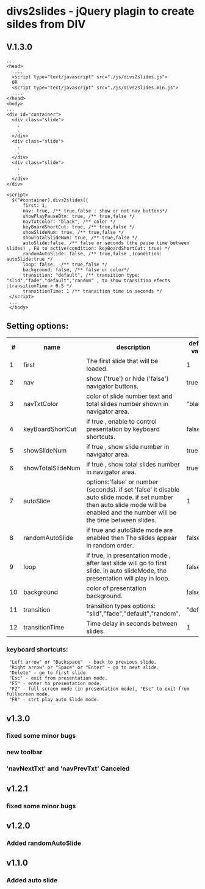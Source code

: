 # divs2slides - jQuery plagin to create sildes from DIV
## V.1.3.0
```
...
<head>
  ....
  <script type="text/javascript" src="./js/divs2slides.js">
  OR
  <script type="text/javascript" src="./js/divs2slides.min.js">
  ....
</head>
<body>
...
<div id="container">
  <div class="slide">
    .
    .
  </div>
  <div class="slide">
    .
    .
  </div>
  <div class="slide">
    .
    .
  </div>
</div>

<script>
  $("#container).divs2slides({
      first: 1,
      nav: true, /** true,false : show or not nav buttons*/
      showPlayPauseBtn: true, /** true,false */
      navTxtColor: "black", /** color */
      keyBoardShortCut: true, /** true,false */
      showSlideNum: true, /** true,false */
      showTotalSlideNum: true, /** true,false */
      autoSlide:false, /** false or seconds (the pause time between slides) , F8 to active(condition: keyBoardShortCut: true) */
      randomAutoSlide: false, /** true,false ,(condition: autoSlide:true */ 
      loop: false,  /** true,false */
      background: false, /** false or color*/
      transition: "default", /** transition type: "slid","fade","default","random" , to show transition efects :transitionTime > 0.5 */
      transitionTime: 1 /** transition time in seconds */
 </script>
 ...
 </body>
```
## Setting options:
 <table class="tg">
    <tr>
      <th class="tg-jc4p">#</th>
      <th class="tg-jc4p">name</th>
      <th class="tg-jc4p">description</th>
      <th class="tg-jc4p">default value</th>
    </tr>
    <tr>
      <td class="tg-yw4l">1</td>
      <td class="tg-yw4l">first</td>
      <td class="tg-yw4l">The first slide that will be loaded.</td>
      <td class="tg-yw4l">1</td>
    </tr>
    <tr>
      <td class="tg-yw4l">2</td>
      <td class="tg-yw4l">nav</td>
      <td class="tg-yw4l">show ('true') or hide ('false') navigator buttons.</td>
      <td class="tg-yw4l">true</td>
    </tr>
    <tr>
      <td class="tg-yw4l">3</td>
      <td class="tg-yw4l">navTxtColor</td>
      <td class="tg-yw4l">color of slide number text and total slides number shown in navigator area.</td>
      <td class="tg-yw4l">"black"</td>
    </tr>
    <tr>
      <td class="tg-yw4l">4</td>
      <td class="tg-yw4l">keyBoardShortCut</td>
      <td class="tg-yw4l">if true , enable to control presentation by keyboard shortcuts. </td>
      <td class="tg-yw4l">false</td>
    </tr>
    <tr>
      <td class="tg-yw4l">5</td>
      <td class="tg-yw4l">showSlideNum</td>
      <td class="tg-yw4l">if true , show slide number in navigator area.</td>
      <td class="tg-yw4l">true</td>
    </tr>
    <tr>
      <td class="tg-yw4l">6</td>
      <td class="tg-yw4l">showTotalSlideNum</td>
      <td class="tg-yw4l">if true , show total slides number in navigator area.</td>
      <td class="tg-yw4l">true</td>
    </tr>
    <tr>
      <td class="tg-yw4l">7</td>
      <td class="tg-yw4l">autoSlide</td>
      <td class="tg-yw4l">options:'false' or number (seconds). if set 'false' it disable auto slide mode. if set number then auto slide mode will be enabled and the number will be the time between slides.</td>
      <td class="tg-yw4l">1</td>
    </tr>
    <tr>
      <td class="tg-yw4l">8</td>
      <td class="tg-yw4l">randomAutoSlide</td>
      <td class="tg-yw4l">if true and autoSlide mode are enabled then The slides appear in random order.</td>
      <td class="tg-yw4l">false</td>
    </tr>
    <tr>
      <td class="tg-yw4l">9</td>
      <td class="tg-yw4l">loop</td>
      <td class="tg-yw4l">if true, in presentation mode , after last slide will go to first slide. in auto slideMode, the presentation will play in loop.</td>
      <td class="tg-yw4l">false</td>
    </tr>
    <tr>
      <td class="tg-yw4l">10</td>
      <td class="tg-yw4l">background</td>
      <td class="tg-yw4l">color of presentation background.</td>
      <td class="tg-yw4l">false</td>
    </tr>
    <tr>
      <td class="tg-yw4l">11</td>
      <td class="tg-yw4l">transition</td>
      <td class="tg-yw4l">transition types options: "slid","fade","default","random". </td>
      <td class="tg-yw4l">"default"</td>
    </tr>
    <tr>
      <td class="tg-yw4l">12</td>
      <td class="tg-yw4l">transitionTime</td>
      <td class="tg-yw4l">Time delay in seconds between slides.</td>
      <td class="tg-yw4l">1</td>
    </tr>
  </table>
  
 ### keyboard shortcuts:
 ```
  "Left arrow" or "Backspace"  - back to previous slide.
  "Right arrow" or "Space" or "Enter" - go to next slide.
  "Delete" - go to first slide.
  "Esc" - exit from presentation mode.
  "F5" - enter to presentation mode.
  "F2" - full screen mode (in presentation mode), "Esc" to exit from fullscreen mode.
  "F8" - strt play auto Slide mode.
 ```
 
## v1.3.0
### fixed some minor bugs
### new toolbar
### 'navNextTxt' and 'navPrevTxt' Canceled 
## v1.2.1
### fixed some minor bugs
## v1.2.0
### Added randomAutoSlide
## v1.1.0
### Added auto slide
